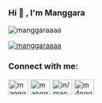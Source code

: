 ### Hi 👋 , I'm Manggara


<p><img src="https://github-readme-stats.vercel.app/api?username=manggaraaaa&show_icons=true&theme=onedark&locale=en" alt="manggaraaaa" /></p>


<p><a href="https://github.com/ryo-ma/github-profile-trophy"><img src="https://github-profile-trophy.vercel.app/?username=manggaraaaa" alt="manggaraaaa" /></a></p>

<!--
### Support me on:

- 👉 🇮🇩 [Trakteer](https://trakteer.id/manggaraaaa?utm_source=github)
- 👉 🌍 [BuyMeACoffe](https://www.buymeacoffee.com/manggaraaaa?utm_source=github)
- 👉 🌍 [Paypal](https://www.paypal.me/manggaraaaa?utm_source=github)
- 👉 🌍 [Ko-Fi](https://ko-fi.com/manggaraaaa)
-->

### Connect with me:

<p align="left">
<a href="https://twitter.com/manggaraaaa" target="blank"><img align="center" src="https://cdn.jsdelivr.net/npm/simple-icons@3.0.1/icons/twitter.svg" alt="manggaraaaa" height="30" width="40" /></a>
<a href="https://fb.com/manggaraaaa" target="blank"><img align="center" src="https://cdn.jsdelivr.net/npm/simple-icons@3.0.1/icons/facebook.svg" alt="manggaraaaa" height="30" width="40" /></a>
<a href="https://linkedin.com/in/manggaraaaa" target="blank"><img align="center" src="https://cdn.jsdelivr.net/npm/simple-icons@3.0.1/icons/linkedin.svg" alt="in/manggaraaaa" height="30" width="40" /></a>
<a href="https://instagram.com/m4nggaraaaa" target="blank"><img align="center" src="https://cdn.jsdelivr.net/npm/simple-icons@3.0.1/icons/instagram.svg" alt="m4nggaraaaa" height="30" width="40" /></a>
<!--
<a href="/https://manggaraaaa.space/rss.xml" target="blank"><img align="center" src="https://cdn.jsdelivr.net/npm/simple-icons@3.0.1/icons/rss.svg" alt="https://manggaraaaa.space/rss.xml" height="30" width="40" /></a>
-->
</p>

<!--
**manggaraaaa/manggaraaaa** is a ✨ _special_ ✨ repository because its `README.md` (this file) appears on your GitHub profile.

Here are some ideas to get you started:

- 🔭 I’m currently working on ...
- 🌱 I’m currently learning ...
- 👯 I’m looking to collaborate on ...
- 🤔 I’m looking for help with ...
- 💬 Ask me about ...
- 📫 How to reach me: ...
- 😄 Pronouns: ...
- ⚡ Fun fact: ...
-->
